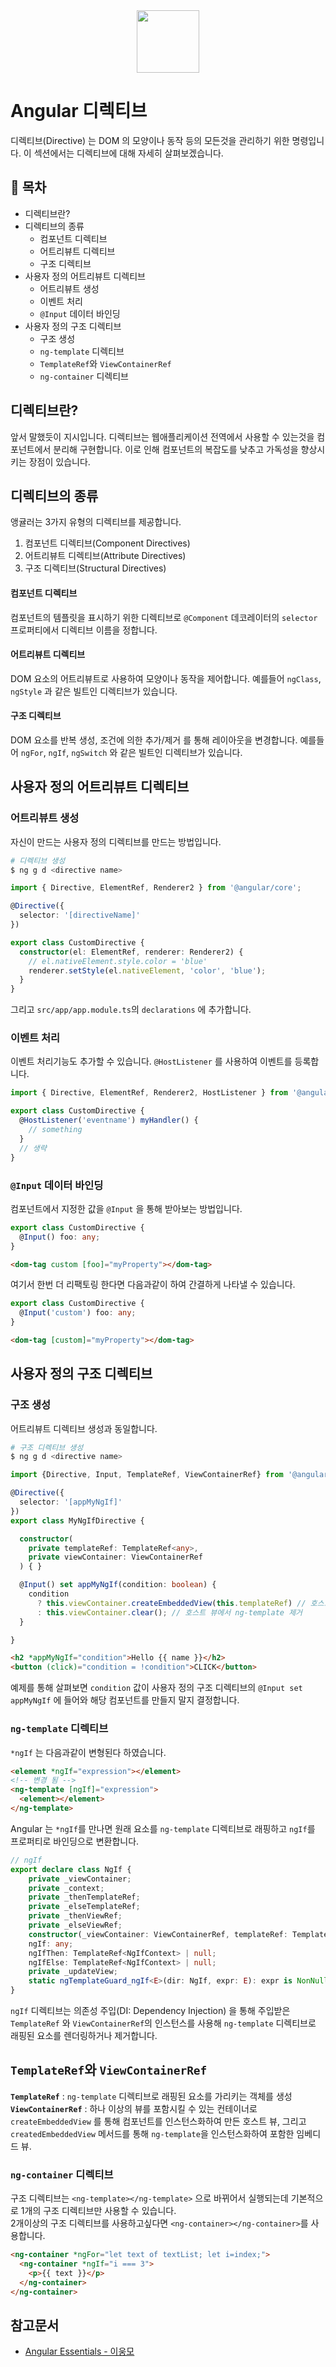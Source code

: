 <div align="center">
  <img src="https://upload.wikimedia.org/wikipedia/commons/thumb/c/cf/Angular_full_color_logo.svg/250px-Angular_full_color_logo.svg.png" style="width: 100px; height: 100px;">
</div>

# Angular 디렉티브
디렉티브(Directive) 는 DOM 의 모양이나 동작 등의 모든것을 관리하기 위한 명령입니다. 이 섹션에서는 디렉티브에 대해 자세히 살펴보겠습니다.

## 📝 목차
* 디렉티브란?
* 디렉티브의 종류
  * 컴포넌트 디렉티브
  * 어트리뷰트 디렉티브
  * 구조 디렉티브
* 사용자 정의 어트리뷰트 디렉티브
  * 어트리뷰트 생성
  * 이벤트 처리
  * `@Input` 데이터 바인딩
* 사용자 정의 구조 디렉티브
  * 구조 생성
  * `ng-template` 디렉티브
  * `TemplateRef`와 `ViewContainerRef`
  * `ng-container` 디렉티브

## 디렉티브란?
앞서 말했듯이 지시입니다. 디렉티브는 웹애플리케이션 전역에서 사용할 수 있는것을 컴포넌트에서 분리해 구현합니다. 이로 인해 컴포넌트의 복잡도를 낮추고 가독성을 향상시키는 장점이 있습니다.

## 디렉티브의 종류
앵귤러는 3가지 유형의 디렉티브를 제공합니다.
1. 컴포넌트 디렉티브(Component Directives)
2. 어트리뷰트 디렉티브(Attribute Directives)
3. 구조 디렉티브(Structural Directives)

#### 컴포넌트 디렉티브
컴포넌트의 템플릿을 표시하기 위한 디렉티브로 `@Component` 데코레이터의 `selector` 프로퍼티에서 디렉티브 이름을 정합니다.

#### 어트리뷰트 디렉티브
DOM 요소의 어트리뷰트로 사용하여 모양이나 동작을 제어합니다. 예를들어 `ngClass`, `ngStyle` 과 같은 빌트인 디렉티브가 있습니다.

#### 구조 디렉티브
DOM 요소를 반복 생성, 조건에 의한 추가/제거 를 통해 레이아웃을 변경합니다. 예를들어 `ngFor`, `ngIf`, `ngSwitch` 와 같은 빌트인 디렉티브가 있습니다.

## 사용자 정의 어트리뷰트 디렉티브


### 어트리뷰트 생성
자신이 만드는 사용자 정의 디렉티브를 만드는 방법입니다.

```bash
# 디렉티브 생성
$ ng g d <directive name>
```

```ts
import { Directive, ElementRef, Renderer2 } from '@angular/core';

@Directive({
  selector: '[directiveName]'
})

export class CustomDirective {
  constructor(el: ElementRef, renderer: Renderer2) {
    // el.nativeElement.style.color = 'blue'
    renderer.setStyle(el.nativeElement, 'color', 'blue');
  }
}
```

그리고 `src/app/app.module.ts`의 `declarations` 에 추가합니다.


### 이벤트 처리
이벤트 처리기능도 추가할 수 있습니다. `@HostListener` 를 사용하여 이벤트를 등록합니다.

```ts
import { Directive, ElementRef, Renderer2, HostListener } from '@angular/core';

export class CustomDirective {
  @HostListener('eventname') myHandler() {
    // something
  }
  // 생략
}
```

### `@Input` 데이터 바인딩
컴포넌트에서 지정한 값을 `@Input` 을 통해 받아보는 방법입니다.
```ts
export class CustomDirective {
  @Input() foo: any;
}
```

```html
<dom-tag custom [foo]="myProperty"></dom-tag>
```

여기서 한번 더 리팩토링 한다면 다음과같이 하여 간결하게 나타낼 수 있습니다.
```ts
export class CustomDirective {
  @Input('custom') foo: any;
}
```
```HTML
<dom-tag [custom]="myProperty"></dom-tag>
```

## 사용자 정의 구조 디렉티브

### 구조 생성
어트리뷰트 디렉티브 생성과 동일합니다.

```bash
# 구조 디렉티브 생성
$ ng g d <directive name>
```

```ts
import {Directive, Input, TemplateRef, ViewContainerRef} from '@angular/core';

@Directive({
  selector: '[appMyNgIf]'
})
export class MyNgIfDirective {

  constructor(
    private templateRef: TemplateRef<any>,
    private viewContainer: ViewContainerRef
  ) { }

  @Input() set appMyNgIf(condition: boolean) {
    condition
      ? this.viewContainer.createEmbeddedView(this.templateRef) // 호스트 뷰에서 ng-template 추가
      : this.viewContainer.clear(); // 호스트 뷰에서 ng-template 제거
  }

}

```
```HTML
<h2 *appMyNgIf="condition">Hello {{ name }}</h2>
<button (click)="condition = !condition">CLICK</button>
```
예제를 통해 살펴보면 `condition` 값이 사용자 정의 구조 디렉티브의 `@Input set appMyNgIf` 에 들어와 해당 컴포넌트를 만들지 말지 결정합니다.

### `ng-template` 디렉티브
`*ngIf` 는 다음과같이 변형된다 하였습니다.

```html
<element *ngIf="expression"></element>
<!-- 변경 됨 -->
<ng-template [ngIf]="expression">
  <element></element>
</ng-template>
```
Angular 는 `*ngIf`를 만나면 원래 요소를 `ng-template` 디렉티브로 래핑하고 `ngIf`를 프로퍼티로 바인딩으로 변환합니다.

```ts
// ngIf
export declare class NgIf {
    private _viewContainer;
    private _context;
    private _thenTemplateRef;
    private _elseTemplateRef;
    private _thenViewRef;
    private _elseViewRef;
    constructor(_viewContainer: ViewContainerRef, templateRef: TemplateRef<NgIfContext>);
    ngIf: any;
    ngIfThen: TemplateRef<NgIfContext> | null;
    ngIfElse: TemplateRef<NgIfContext> | null;
    private _updateView;
    static ngTemplateGuard_ngIf<E>(dir: NgIf, expr: E): expr is NonNullable<E>;
}
```
`ngIf` 디렉티브는 의존성 주입(DI: Dependency Injection) 을 통해 주입받은 `TemplateRef` 와 `ViewContainerRef`의 인스턴스를 사용해 `ng-template` 디렉티브로 래핑된 요소를 렌더링하거나 제거합니다.

## `TemplateRef`와 `ViewContainerRef`
**`TemplateRef`** : `ng-template` 디렉티브로 래핑된 요소를 가리키는 객체를 생성  
**`ViewContainerRef`** : 하나 이상의 뷰를 포함시킬 수 있는 컨테이너로 `createEmbeddedView` 를 통해 컴포넌트를 인스턴스화하여 만든 호스트 뷰, 그리고 `createdEmbeddedView` 메서드를 통해 `ng-template`을 인스턴스화하여 포함한 임베디드 뷰.

### `ng-container` 디렉티브
구조 디렉티브는 `<ng-template></ng-template>` 으로 바뀌어서 실행되는데 기본적으로 1개의 구조 디렉티브만 사용할 수 있습니다.  
2개이상의 구조 디렉티브를 사용하고싶다면 `<ng-container></ng-container>`를 사용합니다.

```html
<ng-container *ngFor="let text of textList; let i=index;">
  <ng-container *ngIf="i === 3">
    <p>{{ text }}</p>
  </ng-container>
</ng-container>
```

## 참고문서
* [Angular Essentials - 이웅모](https://book.naver.com/bookdb/book_detail.nhn?bid=13761643)
